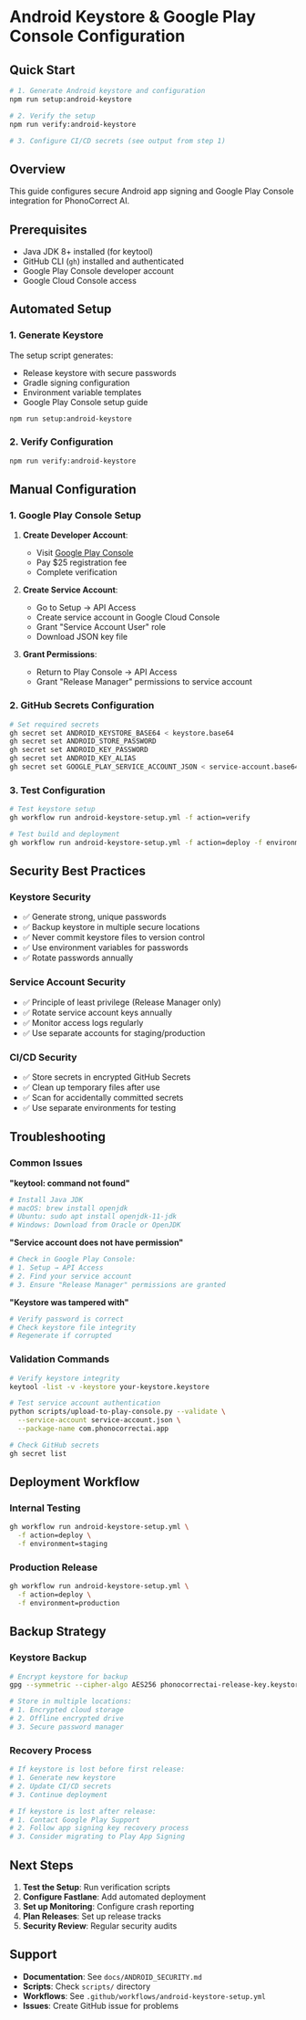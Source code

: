 # Android Keystore & Google Play Console Configuration

## Quick Start

```bash
# 1. Generate Android keystore and configuration
npm run setup:android-keystore

# 2. Verify the setup
npm run verify:android-keystore

# 3. Configure CI/CD secrets (see output from step 1)
```

## Overview

This guide configures secure Android app signing and Google Play Console integration for PhonoCorrect AI.

## Prerequisites

- Java JDK 8+ installed (for keytool)
- GitHub CLI (`gh`) installed and authenticated
- Google Play Console developer account
- Google Cloud Console access

## Automated Setup

### 1. Generate Keystore

The setup script generates:
- Release keystore with secure passwords
- Gradle signing configuration
- Environment variable templates
- Google Play Console setup guide

```bash
npm run setup:android-keystore
```

### 2. Verify Configuration

```bash
npm run verify:android-keystore
```

## Manual Configuration

### 1. Google Play Console Setup

1. **Create Developer Account**:
   - Visit [Google Play Console](https://play.google.com/console)
   - Pay $25 registration fee
   - Complete verification

2. **Create Service Account**:
   - Go to Setup → API Access
   - Create service account in Google Cloud Console
   - Grant "Service Account User" role
   - Download JSON key file

3. **Grant Permissions**:
   - Return to Play Console → API Access
   - Grant "Release Manager" permissions to service account

### 2. GitHub Secrets Configuration

```bash
# Set required secrets
gh secret set ANDROID_KEYSTORE_BASE64 < keystore.base64
gh secret set ANDROID_STORE_PASSWORD
gh secret set ANDROID_KEY_PASSWORD
gh secret set ANDROID_KEY_ALIAS
gh secret set GOOGLE_PLAY_SERVICE_ACCOUNT_JSON < service-account.base64
```

### 3. Test Configuration

```bash
# Test keystore setup
gh workflow run android-keystore-setup.yml -f action=verify

# Test build and deployment
gh workflow run android-keystore-setup.yml -f action=deploy -f environment=staging
```

## Security Best Practices

### Keystore Security
- ✅ Generate strong, unique passwords
- ✅ Backup keystore in multiple secure locations
- ✅ Never commit keystore files to version control
- ✅ Use environment variables for passwords
- ✅ Rotate passwords annually

### Service Account Security
- ✅ Principle of least privilege (Release Manager only)
- ✅ Rotate service account keys annually
- ✅ Monitor access logs regularly
- ✅ Use separate accounts for staging/production

### CI/CD Security
- ✅ Store secrets in encrypted GitHub Secrets
- ✅ Clean up temporary files after use
- ✅ Scan for accidentally committed secrets
- ✅ Use separate environments for testing

## Troubleshooting

### Common Issues

**"keytool: command not found"**
```bash
# Install Java JDK
# macOS: brew install openjdk
# Ubuntu: sudo apt install openjdk-11-jdk
# Windows: Download from Oracle or OpenJDK
```

**"Service account does not have permission"**
```bash
# Check in Google Play Console:
# 1. Setup → API Access
# 2. Find your service account
# 3. Ensure "Release Manager" permissions are granted
```

**"Keystore was tampered with"**
```bash
# Verify password is correct
# Check keystore file integrity
# Regenerate if corrupted
```

### Validation Commands

```bash
# Verify keystore integrity
keytool -list -v -keystore your-keystore.keystore

# Test service account authentication
python scripts/upload-to-play-console.py --validate \
  --service-account service-account.json \
  --package-name com.phonocorrectai.app

# Check GitHub secrets
gh secret list
```

## Deployment Workflow

### Internal Testing
```bash
gh workflow run android-keystore-setup.yml \
  -f action=deploy \
  -f environment=staging
```

### Production Release
```bash
gh workflow run android-keystore-setup.yml \
  -f action=deploy \
  -f environment=production
```

## Backup Strategy

### Keystore Backup
```bash
# Encrypt keystore for backup
gpg --symmetric --cipher-algo AES256 phonocorrectai-release-key.keystore

# Store in multiple locations:
# 1. Encrypted cloud storage
# 2. Offline encrypted drive
# 3. Secure password manager
```

### Recovery Process
```bash
# If keystore is lost before first release:
# 1. Generate new keystore
# 2. Update CI/CD secrets
# 3. Continue deployment

# If keystore is lost after release:
# 1. Contact Google Play Support
# 2. Follow app signing key recovery process
# 3. Consider migrating to Play App Signing
```

## Next Steps

1. **Test the Setup**: Run verification scripts
2. **Configure Fastlane**: Add automated deployment
3. **Set up Monitoring**: Configure crash reporting
4. **Plan Releases**: Set up release tracks
5. **Security Review**: Regular security audits

## Support

- **Documentation**: See `docs/ANDROID_SECURITY.md`
- **Scripts**: Check `scripts/` directory
- **Workflows**: See `.github/workflows/android-keystore-setup.yml`
- **Issues**: Create GitHub issue for problems